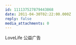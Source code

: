 ```yaml
---
id: 111137527879443868
date: 2011-04-30T02:22:00.000Z
reply: false
media_attachments: 0
---
```


LoveLife 公益广告 ​​​​

